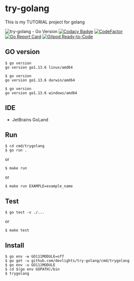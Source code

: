 # try-golang
This is my TUTORIAL project for golang

![try-golang - Go Version](https://img.shields.io/badge/go-1.13-blue.svg)
[![Codacy Badge](https://api.codacy.com/project/badge/Grade/7161abf0cf984775aa4cc5deb8f47998)](https://app.codacy.com/manual/devlights/try-golang?utm_source=github.com&utm_medium=referral&utm_content=devlights/try-golang&utm_campaign=Badge_Grade_Settings)
[![CodeFactor](https://www.codefactor.io/repository/github/devlights/try-golang/badge)](https://www.codefactor.io/repository/github/devlights/try-golang)
[![Go Report Card](https://goreportcard.com/badge/github.com/devlights/try-golang)](https://goreportcard.com/report/github.com/devlights/try-golang)
[![Gitpod Ready-to-Code](https://img.shields.io/badge/Gitpod-Ready--to--Code-blue?logo=gitpod)](https://gitpod.io/#https://github.com/devlights/try-golang) 

## GO version

```shell script
$ go version
go version go1.13.6 linux/amd64
```

```shell script
$ go version
go version go1.13.6 darwin/amd64
```

```shell script
$ go version
go version go1.13.6 windows/amd64
```

## IDE

- JetBrains GoLand

## Run

```shell script
$ cd cmd/trygolang
$ go run .
```

or 

```shell script
$ make run
```

or

```shell script
$ make run EXAMPLE=example_name
```

## Test

```shell script
$ go test -v ./...
```

or

```shell script
$ make test
```

## Install

```shell script
$ go env -w GO111MODULE=off
$ go get -u github.com/devlights/try-golang/cmd/trygolang
$ go env -u GO111MODULE
$ cd $(go env GOPATH)/bin
$ trygolang
```
